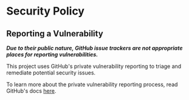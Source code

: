 # Security Policy

## Reporting a Vulnerability

**_Due to their public nature, GitHub issue trackers are not appropriate places
for reporting vulnerabilities._**

This project uses GitHub's private vulnerability reporting to triage and
remediate potential security issues.

To learn more about the private vulnerability reporting process, read GitHub's
docs [here](https://docs.github.com/en/code-security/security-advisories/guidance-on-reporting-and-writing/privately-reporting-a-security-vulnerability).

